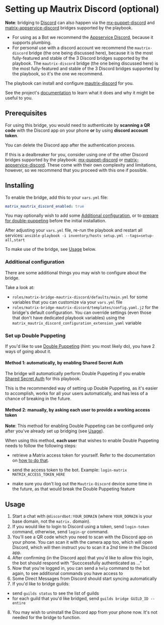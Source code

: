 # Setting up Mautrix Discord (optional)

**Note**: bridging to [Discord](https://discordapp.com/) can also happen via the [mx-puppet-discord](configuring-playbook-bridge-mx-puppet-discord.md) and [matrix-appservice-discord](configuring-playbook-bridge-appservice-discord.md) bridges supported by the playbook.  
- For using as a Bot we recommend the [Appservice Discord](configuring-playbook-bridge-appservice-discord.md), because it supports plumbing.  
- For personal use with a discord account we recommend the `mautrix-discord` bridge (the one being discussed here), because it is the most fully-featured and stable of the 3 Discord bridges supported by the playbook.
The `mautrix-discord` bridge (the one being discussed here) is the most fully-featured and stable of the 3 Discord bridges supported by the playbook, so it's the one we recommend.

The playbook can install and configure [mautrix-discord](https://github.com/mautrix/discord) for you.

See the project's [documentation](https://docs.mau.fi/bridges/go/discord/index.html) to learn what it does and why it might be useful to you.


## Prerequisites

For using this bridge, you would need to authenticate by **scanning a QR code** with the Discord app on your phone **or** by using **discord account token**.

You can delete the Discord app after the authentication process.

If this is a dealbreaker for you, consider using one of the other Discord bridges supported by the playbook: [mx-puppet-discord](configuring-playbook-bridge-mx-puppet-discord.md) or [matrix-appservice-discord](configuring-playbook-bridge-appservice-discord.md). These come with their own complexity and limitations, however, so we recommend that you proceed with this one if possible.


## Installing

To enable the bridge, add this to your `vars.yml` file:

```yaml
matrix_mautrix_discord_enabled: true
```

You may optionally wish to add some [Additional configuration](#additional-configuration), or to [prepare for double-puppeting](#set-up-double-puppeting) before the initial installation.

After adjusting your `vars.yml` file, re-run the playbook and restart all services: `ansible-playbook -i inventory/hosts setup.yml --tags=setup-all,start`

To make use of the bridge, see [Usage](#usage) below.


### Additional configuration

There are some additional things you may wish to configure about the bridge.

Take a look at:

- `roles/matrix-bridge-mautrix-discord/defaults/main.yml` for some variables that you can customize via your `vars.yml` file
- `roles/matrix-bridge-mautrix-discord/templates/config.yaml.j2` for the bridge's default configuration. You can override settings (even those that don't have dedicated playbook variables) using the `matrix_mautrix_discord_configuration_extension_yaml` variable


### Set up Double Puppeting

If you'd like to use [Double Puppeting](https://docs.mau.fi/bridges/general/double-puppeting.html) (hint: you most likely do), you have 2 ways of going about it.

#### Method 1: automatically, by enabling Shared Secret Auth

The bridge will automatically perform Double Puppeting if you enable [Shared Secret Auth](configuring-playbook-shared-secret-auth.md) for this playbook.

This is the recommended way of setting up Double Puppeting, as it's easier to accomplish, works for all your users automatically, and has less of a chance of breaking in the future.

#### Method 2: manually, by asking each user to provide a working access token

**Note**: This method for enabling Double Puppeting can be configured only after you've already set up bridging (see [Usage](#usage)).

When using this method, **each user** that wishes to enable Double Puppeting needs to follow the following steps:

- retrieve a Matrix access token for yourself. Refer to the documentation on [how to do that](obtaining-access-tokens.md).

- send the access token to the bot. Example: `login-matrix MATRIX_ACCESS_TOKEN_HERE`

- make sure you don't log out the `Mautrix-Discord` device some time in the future, as that would break the Double Puppeting feature


## Usage

1. Start a chat with `@discordbot:YOUR_DOMAIN` (where `YOUR_DOMAIN` is your base domain, not the `matrix.` domain).
2. If you would like to login to Discord using a token, send `login-token` command, otherwise, send `login-qr` command.
3. You'll see a QR code which you need to scan with the Discord app on your phone. You can scan it with the camera app too, which will open Discord, which will then instruct you to scan it a 2nd time in the Discord app.
4. After confirming (in the Discord app) that you'd like to allow this login, the bot should respond with "Succcessfully authenticated as ..."
5. Now that you're logged in, you can send a `help` command to the bot again, to see additional commands you have access to
6. Some Direct Messages from Discord should start syncing automatically
7. If you'd like to bridge guilds:
- send `guilds status` to see the list of guilds
- for each guild that you'd like bridged, send `guilds bridge GUILD_ID --entire`
8. You may wish to uninstall the Discord app from your phone now. It's not needed for the bridge to function.
